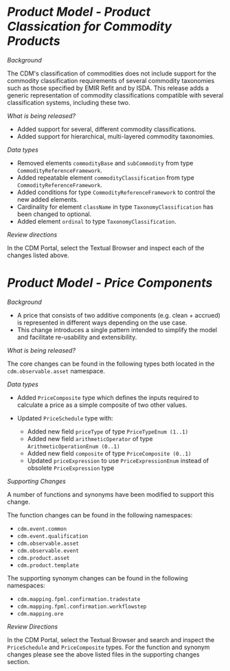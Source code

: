 # _Product Model - Product Classication for Commodity Products_

_Background_

The CDM's classification of commodities does not include support for the commodity classification requirements of several
commodity taxonomies such as those specified by EMIR Refit and by ISDA. This release adds a generic representation of
commodity classifications compatible with several classification systems, including these two.

_What is being released?_

- Added support for several, different commodity classifications.
- Added support for hierarchical, multi-layered commodity taxonomies.

_Data types_

- Removed elements `commodityBase` and `subCommodity` from type `CommodityReferenceFramework`.
- Added repeatable element `commodityClassification` from type `CommodityReferenceFramework`.
- Added conditions for type `CommodityReferenceFramework` to control the new added elements.
- Cardinality for element `className` in type `TaxonomyClassification` has been changed to optional.
- Added element `ordinal` to type `TaxonomyClassification`.

_Review directions_

In the CDM Portal, select the Textual Browser and inspect each of the changes listed above.

# *Product Model - Price Components*

_Background_
- A price that consists of two additive components (e.g. clean + accrued) is represented in different ways depending on the use case.
- This change introduces a single pattern intended to simplify the model and facilitate re-usability and extensibility.

_What is being released?_

The core changes can be found in the following types both located in the `cdm.observable.asset` namespace.

_Data types_

- Added `PriceComposite` type which defines the inputs required to calculate a price as a simple composite of two other values.

- Updated `PriceSchedule` type with:
  - Added new field `priceType` of type  `PriceTypeEnum (1..1)`
  - Added new field `arithmeticOperator` of type `ArithmeticOperationEnum (0..1)`
  - Added new field `composite` of type  `PriceComposite (0..1)`
  - Updated `priceExpression` to use `PriceExpressionEnum` instead of obsolete `PriceExpression` type

_Supporting Changes_

A number of functions and synonyms have been modified to support this change.

The function changes can be found in the following namespaces:
- `cdm.event.common`
- `cdm.event.qualification`
- `cdm.observable.asset`
- `cdm.observable.event`
- `cdm.product.asset`
- `cdm.product.template`

The supporting synonym changes can be found in the following namespaces:
- `cdm.mapping.fpml.confirmation.tradestate`
- `cdm.mapping.fpml.confirmation.workflowstep`
- `cdm.mapping.ore`

_Review Directions_

In the CDM Portal, select the Textual Browser and search and inspect the `PriceSchedule` and `PriceComposite` types. For the function and synonym changes please see the above listed files in the supporting changes section.

